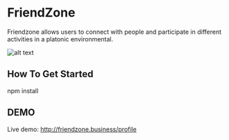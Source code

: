 # FriendZone

Friendzone allows users to connect with people and participate in different activities in a platonic environmental.

![alt text](https://github.com/Jalapina/friendZone/demo/screenshot.jpg)

## How To Get Started

npm install

## DEMO

Live demo: http://friendzone.business/profile